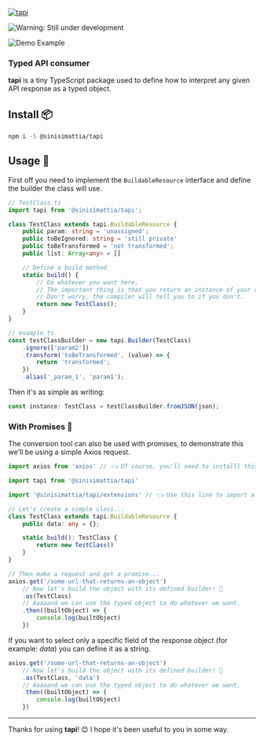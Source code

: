 
<a href="https://tapi.js.org" style="display: block">
	<img src="https://i.ibb.co/FxXMVD1/tapi-logo.png" alt="tapi" />
</a>

![Warning: Still under development](https://img.shields.io/badge/Warning-Still%20under%20development-orange)

<img src="https://i.ibb.co/7ChsKf4/carbon.png" alt="Demo Example" style="display: block; margin-left: auto" />

### **Typed** API consumer

**tapi** is a tiny TypeScript package used to define how to interpret any given API response as a typed object.

## Install 📦
```bash
npm i -S @sinisimattia/tapi
```

## Usage 🚀

First off you need to implement the `BuildableResource` interface and define the builder the class will use.

```TypeScript
// TestClass.ts
import tapi from '@sinisimattia/tapi';

class TestClass extends tapi.BuildableResource {
	public param: string = 'unassigned';
	public toBeIgnored: string = 'still private'
	public toBeTransformed = 'not transformed';
	public list: Array<any> = []

	// Define a build method
	static build() {
		// Do whatever you want here.
		// The important thing is that you return an instance of your class.
		// Don't worry, the compiler will tell you to if you don't.
		return new TestClass();
	}
}

// example.ts
const testClassBuilder = new tapi.Builder(TestClass)
	.ignore(['param2'])
	.transform('toBeTransformed', (value) => {
		return 'transformed';
	})
	.alias('_param_1', 'param1');
```

Then it's as simple as writing:
```TypeScript
const instance: TestClass = testClassBuilder.fromJSON(json);
```

### With Promises 🤞

The conversion tool can also be used with promises, to demonstrate this we'll be using a simple Axios request.

```TypeScript
import axios from 'axios' // 👈 Of course, you'll need to installl this

import tapi from '@sinisimattia/tapi'

import '@sinisimattia/tapi/extensions' // 👈 Use this line to import all the extended functionalities of core types

// Let's create a simple class...
class TestClass extends tapi.BuildableResource {
	public data: any = {};

	static build(): TestClass {
		return new TestClass()
	}
}

// Then make a request and get a promise...
axios.get('/some-url-that-returns-an-object')
	// Now let's build the object with its defined builder! 🎉
	.as(TestClass)
	// Aaaaand we can use the typed object to do whatever we want.
	.then((builtObject) => {
		console.log(builtObject)
	})
```

If you want to select only a specific field of the response object (for example: *data*) you can define it as a string.

```TypeScript
axios.get('/some-url-that-returns-an-object')
	// Now let's build the object with its defined builder! 🎉
	.as(TestClass, 'data')
	// Aaaaand we can use the typed object to do whatever we want.
	.then((builtObject) => {
		console.log(builtObject)
	})
```

___

Thanks for using **tapi**! 😊 I hope it's been useful to you in some way.
